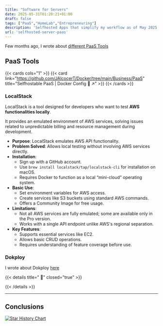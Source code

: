 ```yaml
---
title: "Software for Servers"
date: 2025-05-31T01:20:21+01:00
draft: false
tags: ["PaaS","HomeLab","Entrepreneuring"]
description: 'Selfhosted Apps that simplify my workflow as of May 2025: Termix, CheckMate, LibreChat'
url: 'selfhosted-server-paas'
---
```


Few months ago, I wrote about [different PaaS Tools](https://jalcocert.github.io/JAlcocerT/deploying-software-with-paas-to-servers/)

## PaaS Tools

{{< cards cols="1" >}}
  {{< card link="https://github.com/JAlcocerT/Docker/tree/main/Business/PaaS" title="Selfhostable PaaS | Docker Config 🐋 ↗" >}}
{{< /cards >}}

### LocalStack

LocalStack is a tool designed for developers who want to test **AWS functionalities locally**. 

It provides an emulated environment of AWS services, solving issues related to unpredictable billing and resource management during development. 

- **Purpose**: LocalStack emulates AWS API functionality.
- **Problem Solved**: Allows local testing without involving AWS services directly.
- **Installation**: 
  - Sign up with a GitHub account.
  - Use `brew install localstack/tap/localstack-cli` for installation on macOS.
  - Requires Docker to function as a local “mini-cloud” operating system.
- **Basic Use**: 
  - Set environment variables for AWS access.
  - Create services like S3 buckets using standard AWS commands.
  - Offers a Community Image for free usage.
- **Limitations**:
  - Not all AWS services are fully emulated; some are available only in the Pro version.
  - Works with a single API endpoint unlike AWS's regional separation.
- **Key Features**: 
  - Supports essential services like EC2.
  - Allows basic CRUD operations.
  - Requires understanding of feature coverage before use.

### Dokploy

I wrote about Dokploy [here](https://jalcocert.github.io/JAlcocerT/selfhosted-paas/)


{{< details title=" 📌" closed="true" >}}



{{< /details >}}




---

## Conclusions

[![Star History Chart](https://api.star-history.com/svg?repos=Dokploy/dokploy,caprover/caprover,zane-ops/zane-ops,rodyherrera/Quantum&,type=Date)](https://star-history.com/#Dokploy/dokploy&caprover/caprover&rodyherrera/Quantum&zane-ops/zane-ops&Date)
